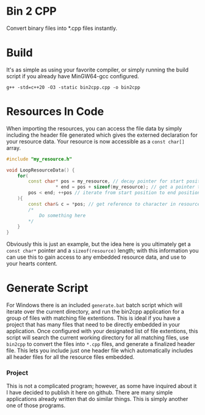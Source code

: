 # Bin 2 CPP
 Convert binary files into *.cpp files instantly.

# Build
It's as simple as using your favorite compiler, or simply running the build script if you already have MinGW64-gcc configured.

`g++ -std=c++20 -O3 -static bin2cpp.cpp -o bin2cpp`

# Resources In Code
When importing the resources, you can access the file data by simply including the header file generated which gives the externed declaration for your resource data. Your resource is now accessible as a `const char[]` array.
```cpp
#include "my_resource.h"

void LoopResourceData() {
    for(
        const char* pos = my_resource, // decay pointer for start position
                  * end = pos + sizeof(my_resource); // get a pointer to the end of the resource data
        pos < end; ++pos // iterate from start position to end position - 1
    ){
        const char& c = *pos; // get reference to character in resource data
        /*
            Do something here
        */
    }
}
```

Obviously this is just an example, but the idea here is you ultimately get a `const char*` pointer and a `sizeof(resource)` length; with this information you can use this to gain access to any embedded resource data, and use to your hearts content.

# Generate Script
For Windows there is an included `generate.bat` batch script which will iterate over the current directory, and run the bin2cpp application for a group of files with matching file extentions. This is ideal if you have a project that has many files that need to be directly embedded in your application. Once configured with your designated list of file extentions, this script will search the current working directory for all matching files, use `bin2cpp` to convert the files into `*.cpp` files, and generate a finalized header file. This lets you include just one header file which automatically includes all header files for all the resource files embedded.
### Project
This is not a complicated program; however, as some have inquired about it I have decided to publish it here on github. There are many simple applications already written that do similar things. This is simply another one of those programs.